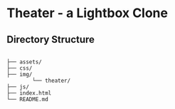 # Theater - a Lightbox Clone

## Directory Structure

```

├── assets/
├── css/
├── img/
		└── theater/
├── js/
├── index.html
└── README.md
```
